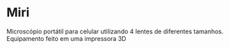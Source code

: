 # Miri

Microscópio portátil para celular utilizando 4 lentes de diferentes tamanhos. Equipamento
feito em uma impressora 3D
